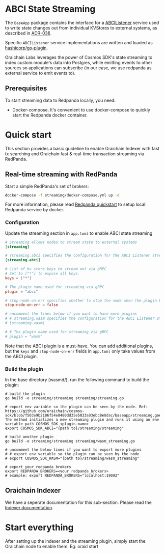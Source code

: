 # ABCI State Streaming

The `BaseApp` package contains the interface for a [ABCIListener](https://github.com/cosmos/cosmos-sdk/blob/main/baseapp/streaming.go)
service used to write state changes out from individual KVStores to external systems,
as described in [ADR-038](https://github.com/cosmos/cosmos-sdk/blob/main/docs/architecture/adr-038-state-listening.md).

Specific `ABCIListener` service implementations are written and loaded as [hashicorp/go-plugin](https://github.com/hashicorp/go-plugin).

Oraichain Labs leverages the power of Cosmos SDK's state streaming to index custom module's data into Postgres, while emitting events to other sources so applications can subscribe (in our case, we use redpanda as external service to emit events to).

## Prerequisites

To start streaming data to Redpanda locally, you need:

- Docker-compose. It's convenient to use docker-compose to quickly start the Redpanda docker container.

# Quick start

This section provides a basic guideline to enable Oraichain Indexer with fast tx searching and Oraichain fast & real-time transaction streaming via RedPanda.

## Real-time streaming with RedPanda

Start a simple RedPanda's set of brokers:

```bash
docker-compose -f streaming/docker-compose.yml up -d
```

For more information, please read [Redpanda quickstart](https://docs.redpanda.com/current/get-started/quick-start/?tab=tabs-2-macos) to setup local Redpanda service by docker.

### Configuration

Update the streaming section in `app.toml` to enable ABCI state streaming

```toml
# Streaming allows nodes to stream state to external systems
[streaming]

# streaming.abci specifies the configuration for the ABCI Listener streaming service
[streaming.abci]

# List of kv store keys to stream out via gRPC
# Set to ["*"] to expose all keys.
keys = ["*"]

# The plugin name used for streaming via gRPC
plugin = "abci"

# stop-node-on-err specifies whether to stop the node when the plugin has problems
stop-node-on-err = false

# uncomment the lines below if you want to have more plugins
# # streaming.wasm specifies the configuration for the ABCI Listener streaming service, for the wasm module
# [streaming.wasm]

# # The plugin name used for streaming via gRPC
# plugin = "wasm"
```

Note that the ABCI plugin is a must-have. You can add additional plugins, but the `keys` and `stop-node-on-err` fields in `app.toml` only take values from the ABCI plugin.

### Build the plugin

In the base directory (wasmd/), run the following command to build the plugin:

```shell
# build the plugin
go build -o streaming/streaming streaming/streaming.go

# export env variable so the plugin can be seen by the node. Ref: https://github.com/oraichain/cosmos-sdk/blob/f503e9b2186f54e8480dd35e5033a03ebc8e8dac/baseapp/streaming.go#L35. The method initializes a new streaming plugin and runs it using an env variable path COSMOS_SDK_<plugin-name>
export COSMOS_SDK_ABCI="{path to}/streaming/streaming"

# build another plugin
go build -o streaming/streaming streaming/wasm_streaming.go

# uncomment the below lines if you want to export more plugins
# # export env variable so the plugin can be seen by the node
# export COSMOS_SDK_WASM="{path to}/streaming/wasm_streaming"

# export your redpanda brokers
export REDPANDA_BROKERS=<your_redpanda_brokers>
# example: export REDPANDA_BROKERS="localhost:19092"
```

## Oraichain Indexer

We have a seperate documentation for this sub-section. Please read the [Indexer documentation](../indexer/README.md).

# Start everything

After setting up the indexer and the streaming plugin, simply start the Oraichain node to enable them. Eg: oraid start


